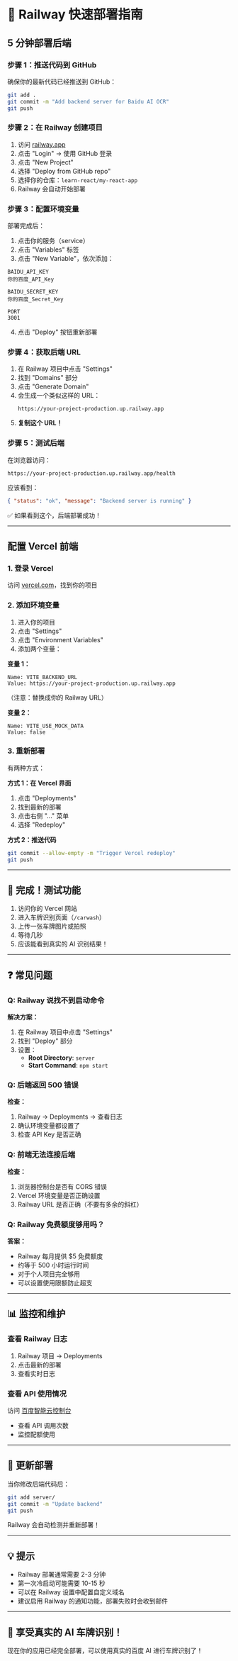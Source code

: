 # 🚂 Railway 快速部署指南

## 5 分钟部署后端

### 步骤 1：推送代码到 GitHub

确保你的最新代码已经推送到 GitHub：

```bash
git add .
git commit -m "Add backend server for Baidu AI OCR"
git push
```

### 步骤 2：在 Railway 创建项目

1. 访问 [railway.app](https://railway.app/)
2. 点击 "Login" → 使用 GitHub 登录
3. 点击 "New Project"
4. 选择 "Deploy from GitHub repo"
5. 选择你的仓库：`learn-react/my-react-app`
6. Railway 会自动开始部署

### 步骤 3：配置环境变量

部署完成后：

1. 点击你的服务（service）
2. 点击 "Variables" 标签
3. 点击 "New Variable"，依次添加：

```
BAIDU_API_KEY
你的百度_API_Key

BAIDU_SECRET_KEY
你的百度_Secret_Key

PORT
3001
```

4. 点击 "Deploy" 按钮重新部署

### 步骤 4：获取后端 URL

1. 在 Railway 项目中点击 "Settings"
2. 找到 "Domains" 部分
3. 点击 "Generate Domain"
4. 会生成一个类似这样的 URL：
   ```
   https://your-project-production.up.railway.app
   ```
5. **复制这个 URL！**

### 步骤 5：测试后端

在浏览器访问：

```
https://your-project-production.up.railway.app/health
```

应该看到：

```json
{ "status": "ok", "message": "Backend server is running" }
```

✅ 如果看到这个，后端部署成功！

---

## 配置 Vercel 前端

### 1. 登录 Vercel

访问 [vercel.com](https://vercel.com/)，找到你的项目

### 2. 添加环境变量

1. 进入你的项目
2. 点击 "Settings"
3. 点击 "Environment Variables"
4. 添加两个变量：

**变量 1：**

```
Name: VITE_BACKEND_URL
Value: https://your-project-production.up.railway.app
```

（注意：替换成你的 Railway URL）

**变量 2：**

```
Name: VITE_USE_MOCK_DATA
Value: false
```

### 3. 重新部署

有两种方式：

**方式 1：在 Vercel 界面**

1. 点击 "Deployments"
2. 找到最新的部署
3. 点击右侧 "..." 菜单
4. 选择 "Redeploy"

**方式 2：推送代码**

```bash
git commit --allow-empty -m "Trigger Vercel redeploy"
git push
```

---

## 🎯 完成！测试功能

1. 访问你的 Vercel 网站
2. 进入车牌识别页面（`/carwash`）
3. 上传一张车牌图片或拍照
4. 等待几秒
5. 应该能看到真实的 AI 识别结果！

---

## ❓ 常见问题

### Q: Railway 说找不到启动命令

**解决方案：**

1. 在 Railway 项目中点击 "Settings"
2. 找到 "Deploy" 部分
3. 设置：
   - **Root Directory**: `server`
   - **Start Command**: `npm start`

### Q: 后端返回 500 错误

**检查：**

1. Railway → Deployments → 查看日志
2. 确认环境变量都设置了
3. 检查 API Key 是否正确

### Q: 前端无法连接后端

**检查：**

1. 浏览器控制台是否有 CORS 错误
2. Vercel 环境变量是否正确设置
3. Railway URL 是否正确（不要有多余的斜杠）

### Q: Railway 免费额度够用吗？

**答案：**

- Railway 每月提供 $5 免费额度
- 约等于 500 小时运行时间
- 对于个人项目完全够用
- 可以设置使用限额防止超支

---

## 📊 监控和维护

### 查看 Railway 日志

1. Railway 项目 → Deployments
2. 点击最新的部署
3. 查看实时日志

### 查看 API 使用情况

访问 [百度智能云控制台](https://console.bce.baidu.com/ai/)

- 查看 API 调用次数
- 监控配额使用

---

## 🔄 更新部署

当你修改后端代码后：

```bash
git add server/
git commit -m "Update backend"
git push
```

Railway 会自动检测并重新部署！

---

## 💡 提示

- Railway 部署通常需要 2-3 分钟
- 第一次冷启动可能需要 10-15 秒
- 可以在 Railway 设置中配置自定义域名
- 建议启用 Railway 的通知功能，部署失败时会收到邮件

---

## 🎉 享受真实的 AI 车牌识别！

现在你的应用已经完全部署，可以使用真实的百度 AI 进行车牌识别了！
